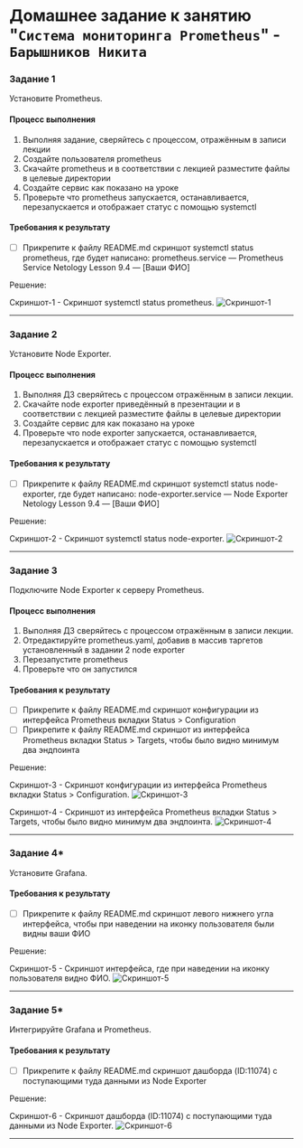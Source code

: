 # Домашнее задание к занятию "`Система мониторинга Prometheus`" - `Барышников Никита`


### Задание 1
Установите Prometheus.

#### Процесс выполнения
1. Выполняя задание, сверяйтесь с процессом, отражённым в записи лекции
2. Создайте пользователя prometheus
3. Скачайте prometheus и в соответствии с лекцией разместите файлы в целевые директории
4. Создайте сервис как показано на уроке
5. Проверьте что prometheus запускается, останавливается, перезапускается и отображает статус с помощью systemctl

#### Требования к результату
- [ ] Прикрепите к файлу README.md скриншот systemctl status prometheus, где будет написано: prometheus.service — Prometheus Service Netology Lesson 9.4 — [Ваши ФИО]

Решение:

Скриншот-1 - Скриншот systemctl status prometheus.
![Скриншот-1](https://github.com/BaryshnikovNV/Monitoring-and-fault-tolerance/blob/main/img/9-04/9.4.1_Cкриншот_systemctl_status_prometheus.png)

---

### Задание 2
Установите Node Exporter.

#### Процесс выполнения
1. Выполняя ДЗ сверяйтесь с процессом отражённым в записи лекции.
3. Скачайте node exporter приведённый в презентации и в соответствии с лекцией разместите файлы в целевые директории
4. Создайте сервис для как показано на уроке
5. Проверьте что node exporter запускается, останавливается, перезапускается и отображает статус с помощью systemctl

#### Требования к результату
- [ ] Прикрепите к файлу README.md скриншот systemctl status node-exporter, где будет написано: node-exporter.service — Node Exporter Netology Lesson 9.4 — [Ваши ФИО]

Решение:

Скриншот-2 - Скриншот systemctl status node-exporter.
![Скриншот-2](https://github.com/BaryshnikovNV/Monitoring-and-fault-tolerance/blob/main/img/9-04/9.4.2_Скриншот_systemctl_status_node-exporter.png)

---

### Задание 3
Подключите Node Exporter к серверу Prometheus.

#### Процесс выполнения
1. Выполняя ДЗ сверяйтесь с процессом отражённым в записи лекции.
2. Отредактируйте prometheus.yaml, добавив в массив таргетов установленный в задании 2 node exporter
3. Перезапустите prometheus
4. Проверьте что он запустился

#### Требования к результату
- [ ] Прикрепите к файлу README.md скриншот конфигурации из интерфейса Prometheus вкладки Status > Configuration
- [ ] Прикрепите к файлу README.md скриншот из интерфейса Prometheus вкладки Status > Targets, чтобы было видно минимум два эндпоинта

Решение:

Скриншот-3 - Скриншот конфигурации из интерфейса Prometheus вкладки Status > Configuration.
![Скриншот-3](https://github.com/BaryshnikovNV/Monitoring-and-fault-tolerance/blob/main/img/9-04/9.4.3.1_Скриншот_конфигурации_из_интерфейса_Prometheus_вкладки_Configuration.png)

Скриншот-4 - Скриншот из интерфейса Prometheus вкладки Status > Targets, чтобы было видно минимум два эндпоинта.
![Скриншот-4](https://github.com/BaryshnikovNV/Monitoring-and-fault-tolerance/blob/main/img/9-04/9.4.3.2_Скриншот_из_интерфейса_Prometheus_вкладки_Targets.png)

---

### Задание 4*
Установите Grafana.

#### Требования к результату
- [ ] Прикрепите к файлу README.md скриншот левого нижнего угла интерфейса, чтобы при наведении на иконку пользователя были видны ваши ФИО

Решение:

Скриншот-5 - Скриншот интерфейса, где при наведении на иконку пользователя видно ФИО.
![Скриншот-5](https://github.com/BaryshnikovNV/Monitoring-and-fault-tolerance/blob/main/img/9-04/9.4.4_Cкриншот_интерфейса_с_ФИО.png)

---

### Задание 5*
Интегрируйте Grafana и Prometheus.

#### Требования к результату
- [ ] Прикрепите к файлу README.md скриншот дашборда (ID:11074) с поступающими туда данными из Node Exporter

Решение:

Скриншот-6 - Скриншот дашборда (ID:11074) с поступающими туда данными из Node Exporter.
![Скриншот-6](https://github.com/BaryshnikovNV/Monitoring-and-fault-tolerance/blob/main/img/9-04/9.4.5_Скриншот_дашборда_(ID_11074)_с_поступающими_туда_данными_из_Node_Exporter.png)

---